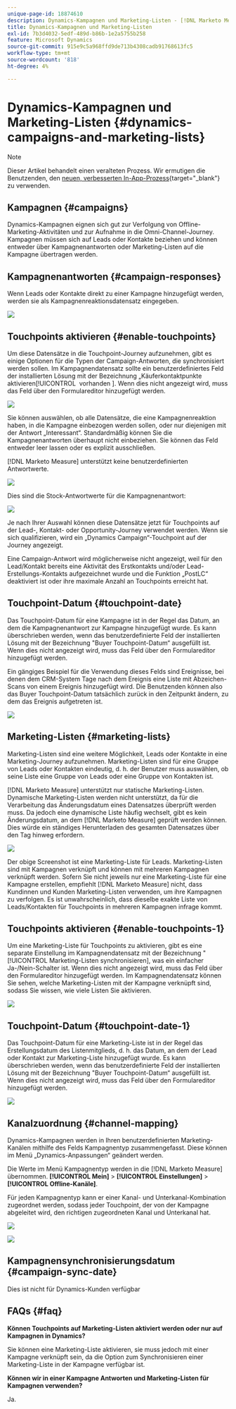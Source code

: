 ```yaml
---
unique-page-id: 18874610
description: Dynamics-Kampagnen und Marketing-Listen - [!DNL Marketo Measure]
title: Dynamics-Kampagnen und Marketing-Listen
exl-id: 7b3d4032-5edf-489d-b86b-1e2a5755b258
feature: Microsoft Dynamics
source-git-commit: 915e9c5a968ffd9de713b4308cadb91768613fc5
workflow-type: tm+mt
source-wordcount: '818'
ht-degree: 4%

---
```


# Dynamics-Kampagnen und Marketing-Listen {#dynamics-campaigns-and-marketing-lists}

>[!NOTE]
>
>Dieser Artikel behandelt einen veralteten Prozess. Wir ermutigen die Benutzenden, den [neuen, verbesserten In-App-Prozess](/help/channel-tracking-and-setup/offline-channels/custom-campaign-sync.md){target="_blank"} zu verwenden.

## Kampagnen {#campaigns}

Dynamics-Kampagnen eignen sich gut zur Verfolgung von Offline-Marketing-Aktivitäten und zur Aufnahme in die Omni-Channel-Journey. Kampagnen müssen sich auf Leads oder Kontakte beziehen und können entweder über Kampagnenantworten oder Marketing-Listen auf die Kampagne übertragen werden.

## Kampagnenantworten {#campaign-responses}

Wenn Leads oder Kontakte direkt zu einer Kampagne hinzugefügt werden, werden sie als Kampagnenreaktionsdatensatz eingegeben.

![](assets/1.png)

## Touchpoints aktivieren {#enable-touchpoints}

Um diese Datensätze in die Touchpoint-Journey aufzunehmen, gibt es einige Optionen für die Typen der Campaign-Antworten, die synchronisiert werden sollen. Im Kampagnendatensatz sollte ein benutzerdefiniertes Feld der installierten Lösung mit der Bezeichnung „Käuferkontaktpunkte aktivieren[!UICONTROL &#x200B; vorhanden &#x200B;]. Wenn dies nicht angezeigt wird, muss das Feld über den Formulareditor hinzugefügt werden.

![](assets/2.png)

Sie können auswählen, ob alle Datensätze, die eine Kampagnenreaktion haben, in die Kampagne einbezogen werden sollen, oder nur diejenigen mit der Antwort „Interessant“. Standardmäßig können Sie die Kampagnenantworten überhaupt nicht einbeziehen. Sie können das Feld entweder leer lassen oder es explizit ausschließen.

[!DNL Marketo Measure] unterstützt keine benutzerdefinierten Antwortwerte.

![](assets/3.png)

Dies sind die Stock-Antwortwerte für die Kampagnenantwort:

![](assets/4.png)

Je nach Ihrer Auswahl können diese Datensätze jetzt für Touchpoints auf der Lead-, Kontakt- oder Opportunity-Journey verwendet werden. Wenn sie sich qualifizieren, wird ein „Dynamics Campaign“-Touchpoint auf der Journey angezeigt.

Eine Campaign-Antwort wird möglicherweise nicht angezeigt, weil für den Lead/Kontakt bereits eine Aktivität des Erstkontakts und/oder Lead-Erstellungs-Kontakts aufgezeichnet wurde und die Funktion „PostLC“ deaktiviert ist oder ihre maximale Anzahl an Touchpoints erreicht hat.

## Touchpoint-Datum {#touchpoint-date}

Das Touchpoint-Datum für eine Kampagne ist in der Regel das Datum, an dem die Kampagnenantwort zur Kampagne hinzugefügt wurde. Es kann überschrieben werden, wenn das benutzerdefinierte Feld der installierten Lösung mit der Bezeichnung &quot;Buyer Touchpoint-Datum“ ausgefüllt ist. Wenn dies nicht angezeigt wird, muss das Feld über den Formulareditor hinzugefügt werden.

Ein gängiges Beispiel für die Verwendung dieses Felds sind Ereignisse, bei denen dem CRM-System Tage nach dem Ereignis eine Liste mit Abzeichen-Scans von einem Ereignis hinzugefügt wird. Die Benutzenden können also das Buyer Touchpoint-Datum tatsächlich zurück in den Zeitpunkt ändern, zu dem das Ereignis aufgetreten ist.

![](assets/5.png)

## Marketing-Listen {#marketing-lists}

Marketing-Listen sind eine weitere Möglichkeit, Leads oder Kontakte in eine Marketing-Journey aufzunehmen. Marketing-Listen sind für eine Gruppe von Leads oder Kontakten eindeutig, d. h. der Benutzer muss auswählen, ob seine Liste eine Gruppe von Leads oder eine Gruppe von Kontakten ist.

[!DNL Marketo Measure] unterstützt nur statische Marketing-Listen. Dynamische Marketing-Listen werden nicht unterstützt, da für die Verarbeitung das Änderungsdatum eines Datensatzes überprüft werden muss. Da jedoch eine dynamische Liste häufig wechselt, gibt es kein Änderungsdatum, an dem [!DNL Marketo Measure] geprüft werden können. Dies würde ein ständiges Herunterladen des gesamten Datensatzes über den Tag hinweg erfordern.

![](assets/6.png)

Der obige Screenshot ist eine Marketing-Liste für Leads. Marketing-Listen sind mit Kampagnen verknüpft und können mit mehreren Kampagnen verknüpft werden. Sofern Sie nicht jeweils nur eine Marketing-Liste für eine Kampagne erstellen, empfiehlt [!DNL Marketo Measure] nicht, dass Kundinnen und Kunden Marketing-Listen verwenden, um ihre Kampagnen zu verfolgen. Es ist unwahrscheinlich, dass dieselbe exakte Liste von Leads/Kontakten für Touchpoints in mehreren Kampagnen infrage kommt.

## Touchpoints aktivieren {#enable-touchpoints-1}

Um eine Marketing-Liste für Touchpoints zu aktivieren, gibt es eine separate Einstellung im Kampagnendatensatz mit der Bezeichnung &quot;[!UICONTROL Marketing-Listen synchronisieren], was ein einfacher Ja-/Nein-Schalter ist. Wenn dies nicht angezeigt wird, muss das Feld über den Formulareditor hinzugefügt werden. Im Kampagnendatensatz können Sie sehen, welche Marketing-Listen mit der Kampagne verknüpft sind, sodass Sie wissen, wie viele Listen Sie aktivieren.

![](assets/7.png)

## Touchpoint-Datum {#touchpoint-date-1}

Das Touchpoint-Datum für eine Marketing-Liste ist in der Regel das Erstellungsdatum des Listenmitglieds, d. h. das Datum, an dem der Lead oder Kontakt zur Marketing-Liste hinzugefügt wurde. Es kann überschrieben werden, wenn das benutzerdefinierte Feld der installierten Lösung mit der Bezeichnung &quot;Buyer Touchpoint-Datum“ ausgefüllt ist. Wenn dies nicht angezeigt wird, muss das Feld über den Formulareditor hinzugefügt werden.

![](assets/8.png)

## Kanalzuordnung {#channel-mapping}

Dynamics-Kampagnen werden in Ihren benutzerdefinierten Marketing-Kanälen mithilfe des Felds Kampagnentyp zusammengefasst. Diese können im Menü „Dynamics-Anpassungen“ geändert werden.

Die Werte im Menü Kampagnentyp werden in die [!DNL Marketo Measure] übernommen. **[!UICONTROL Mein]** > **[!UICONTROL Einstellungen]** > **[!UICONTROL Offline-Kanäle]**.

Für jeden Kampagnentyp kann er einer Kanal- und Unterkanal-Kombination zugeordnet werden, sodass jeder Touchpoint, der von der Kampagne abgeleitet wird, den richtigen zugeordneten Kanal und Unterkanal hat.

![](assets/9.png)

![](assets/10.png)

## Kampagnensynchronisierungsdatum {#campaign-sync-date}

Dies ist nicht für Dynamics-Kunden verfügbar

## FAQs {#faq}

**Können Touchpoints auf Marketing-Listen aktiviert werden oder nur auf Kampagnen in Dynamics?**

Sie können eine Marketing-Liste aktivieren, sie muss jedoch mit einer Kampagne verknüpft sein, da die Option zum Synchronisieren einer Marketing-Liste in der Kampagne verfügbar ist.

**Können wir in einer Kampagne Antworten und Marketing-Listen für Kampagnen verwenden?**

Ja.
